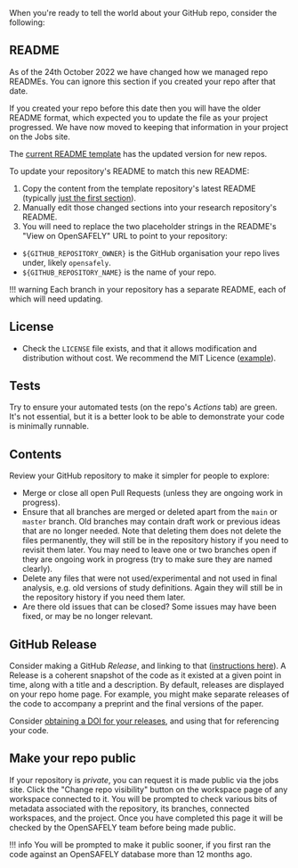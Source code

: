 When you're ready to tell the world about your GitHub repo, consider the following:

## README
As of the 24th October 2022 we have changed how we managed repo READMEs.
You can ignore this section if you created your repo after that date.

If you created your repo before this date then you will have the older README format, which expected you to update the file as your project progressed.
We have now moved to keeping that information in your project on the Jobs site.

The [current README template](https://github.com/opensafely/research-template/blob/main/README.md) has the updated version for new repos.

To update your repository's README to match this new README:

1. Copy the content from the template repository's latest README (typically [just the first section](https://github.com/opensafely/research-template/blob/main/README.md?plain=1#L1-L10)).
1. Manually edit those changed sections into your research repository's README.
1. You will need to replace the two placeholder strings in the README's "View on OpenSAFELY" URL to point to your repository:

* `${GITHUB_REPOSITORY_OWNER}` is the GitHub organisation your repo lives under, likely `opensafely`.
* `${GITHUB_REPOSITORY_NAME}` is the name of your repo.

!!! warning
    Each branch in your repository has a separate README, each of which will need updating.


## License
* Check the `LICENSE` file exists, and that it allows modification and distribution without cost. We recommend the MIT Licence ([example](https://github.com/opensafely/risk-factors-research/blob/main/LICENSE)).


## Tests
Try to ensure your automated tests (on the repo's _Actions_ tab) are green.
It's not essential, but it is a better look to be able to demonstrate your code is minimally runnable.


## Contents
Review your GitHub repository to make it simpler for people to explore:

* Merge or close all open Pull Requests (unless they are ongoing work in progress).
* Ensure that all branches are merged or deleted apart from the `main` or `master` branch. Old branches may contain draft work or previous ideas that are no longer needed. Note that deleting them does not delete the files permanently, they will still be in the repository history if you need to revisit them later. You may need to leave one or two branches open if they are ongoing work in progress (try to make sure they are named clearly).
* Delete any files that were not used/experimental and not used in final analysis, e.g. old versions of study definitions. Again they will still be in the repository history if you need them later.
* Are there old issues that can be closed? Some issues may have been fixed, or may be no longer relevant.


## GitHub Release
Consider making a GitHub _Release_, and linking to that ([instructions here](https://docs.github.com/en/github/administering-a-repository/releasing-projects-on-github/managing-releases-in-a-repository)).
A Release is a coherent snapshot of the code as it existed at a given point in time, along with a title and a description.
By default, releases are displayed on your repo home page.
For example, you might make separate releases of the code to accompany a preprint and the final versions of the paper.

Consider [obtaining a DOI for your releases](https://guides.github.com/activities/citable-code/), and using that for referencing your code.


## Make your repo public
If your repository is *private*, you can request it is made public via the jobs site.
Click the "Change repo visibility" button on the workspace page of any workspace connected to it.
You will be prompted to check various bits of metadata associated with the repository, its branches, connected workspaces, and the project.
Once you have completed this page it will be checked by the OpenSAFELY team before being made public.

!!! info
    You will be prompted to make it public sooner, if you first ran the code against an OpenSAFELY database more than 12 months ago.
